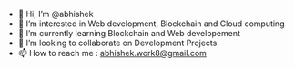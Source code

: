 - 👋 Hi, I’m @abhishek
- 👀 I’m interested in Web development, Blockchain and Cloud computing
- 🌱 I’m currently learning Blockchain and Web developement
- 💞️ I’m looking to collaborate on Development Projects
- 📫 How to reach me : abhishek.work8@gmail.com

<!---
abhishek-code8/abhishek-code8 is a ✨ special ✨ repository because its `README.md` (this file) appears on your GitHub profile.
You can click the Preview link to take a look at your changes.
--->
